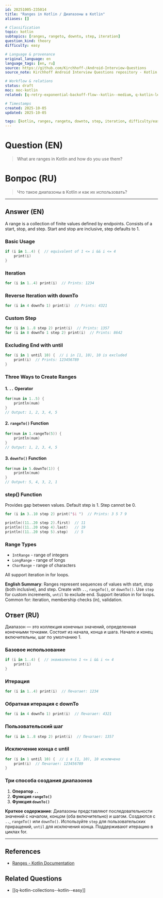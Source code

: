 ```yaml
---
id: 20251005-235014
title: "Ranges in Kotlin / Диапазоны в Kotlin"
aliases: []

# Classification
topic: kotlin
subtopics: [ranges, rangeto, downto, step, iteration]
question_kind: theory
difficulty: easy

# Language & provenance
original_language: en
language_tags: [en, ru]
source: https://github.com/Kirchhoff-/Android-Interview-Questions
source_note: Kirchhoff Android Interview Questions repository - Kotlin Batch 2

# Workflow & relations
status: draft
moc: moc-kotlin
related: [q-retry-exponential-backoff-flow--kotlin--medium, q-kotlin-let-function--programming-languages--easy, q-kotlin-flatmap-ranges--programming-languages--easy]

# Timestamps
created: 2025-10-05
updated: 2025-10-05

tags: [kotlin, ranges, rangeto, downto, step, iteration, difficulty/easy]
---
```

# Question (EN)
> What are ranges in Kotlin and how do you use them?
# Вопрос (RU)
> Что такое диапазоны в Kotlin и как их использовать?

---

## Answer (EN)

A range is a collection of finite values defined by endpoints. Consists of a start, stop, and step. Start and stop are inclusive, step defaults to 1.

### Basic Usage

```kotlin
if (i in 1..4) {  // equivalent of 1 <= i && i <= 4
    print(i)
}
```

### Iteration

```kotlin
for (i in 1..4) print(i)  // Prints: 1234
```

### Reverse Iteration with downTo

```kotlin
for (i in 4 downTo 1) print(i)  // Prints: 4321
```

### Custom Step

```kotlin
for (i in 1..8 step 2) print(i)  // Prints: 1357
for (i in 8 downTo 1 step 2) print(i)  // Prints: 8642
```

### Excluding End with until

```kotlin
for (i in 1 until 10) {  // i in [1, 10), 10 is excluded
    print(i)  // Prints: 123456789
}
```

### Three Ways to Create Ranges

#### 1. `..` Operator

```kotlin
for(num in 1..5) {
    println(num)
}
// Output: 1, 2, 3, 4, 5
```

#### 2. `rangeTo()` Function

```kotlin
for(num in 1.rangeTo(5)) {
    println(num)
}
// Output: 1, 2, 3, 4, 5
```

#### 3. `downTo()` Function

```kotlin
for(num in 5.downTo(1)) {
    println(num)
}
// Output: 5, 4, 3, 2, 1
```

### step() Function

Provides gap between values. Default step is 1. Step cannot be 0.

```kotlin
for (i in 3..10 step 2) print("$i ")  // Prints: 3 5 7 9

println((11..20 step 2).first)  // 11
println((11..20 step 4).last)   // 19
println((11..20 step 5).step)   // 5
```

### Range Types

- `IntRange` - range of integers
- `LongRange` - range of longs
- `CharRange` - range of characters

All support iteration in for loops.

**English Summary**: Ranges represent sequences of values with start, stop (both inclusive), and step. Create with `..`, `rangeTo()`, or `downTo()`. Use `step` for custom increments, `until` to exclude end. Support iteration in for loops. Common for: iteration, membership checks (in), validation.

## Ответ (RU)

Диапазон — это коллекция конечных значений, определенная конечными точками. Состоит из начала, конца и шага. Начало и конец включительны, шаг по умолчанию 1.

### Базовое использование

```kotlin
if (i in 1..4) {  // эквивалентно 1 <= i && i <= 4
    print(i)
}
```

### Итерация

```kotlin
for (i in 1..4) print(i)  // Печатает: 1234
```

### Обратная итерация с downTo

```kotlin
for (i in 4 downTo 1) print(i)  // Печатает: 4321
```

### Пользовательский шаг

```kotlin
for (i in 1..8 step 2) print(i)  // Печатает: 1357
```

### Исключение конца с until

```kotlin
for (i in 1 until 10) {  // i в [1, 10), 10 исключено
    print(i)  // Печатает: 123456789
}
```

### Три способа создания диапазонов

1. **Оператор `..`**
2. **Функция `rangeTo()`**
3. **Функция `downTo()`**

**Краткое содержание**: Диапазоны представляют последовательности значений с началом, концом (оба включительно) и шагом. Создаются с `..`, `rangeTo()` или `downTo()`. Используйте `step` для пользовательских приращений, `until` для исключения конца. Поддерживают итерацию в циклах for.

---

## References
- [Ranges - Kotlin Documentation](https://kotlinlang.org/docs/reference/ranges.html)

## Related Questions
- [[q-kotlin-collections--kotlin--easy]]
